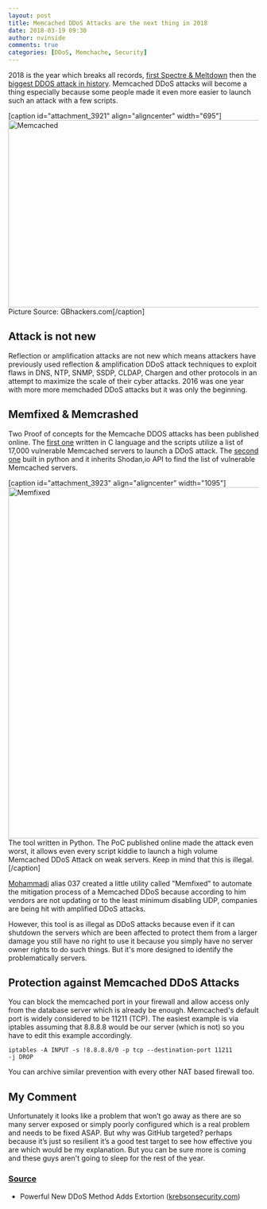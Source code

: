 ```yaml
---
layout: post
title: Memcached DDoS Attacks are the next thing in 2018
date: 2018-03-19 09:30
author: nvinside
comments: true
categories: [DDoS, Memchache, Security]
---
```

2018 is the year which breaks all records, <a href="https://www.theregister.co.uk/2018/02/20/why_is_the_ethernet_switch_biz_dozing_through_meltdown/" target="_blank" rel="noopener">first Spectre &amp; Meltdown</a> then the <a href="https://www.theregister.co.uk/2018/03/05/worlds_biggest_ddos_attack_record_broken_after_just_five_days/" target="_blank" rel="noopener">biggest DDOS attack in history</a>. Memcached DDoS attacks will become a thing especially because some people made it even more easier to launch such an attack with a few scripts.

[caption id="attachment_3921" align="aligncenter" width="695"]<img class=" size-full wp-image-3921 aligncenter" src="https://chefkochblog.files.wordpress.com/2018/03/memcached.jpg" alt="Memcached" width="695" height="377" /> Picture Source: GBhackers.com[/caption]

<!--more-->

<h2>Attack is not new</h2>

Reflection or amplification attacks are not new which means attackers have previously used reflection &amp; amplification DDoS attack techniques to exploit flaws in DNS, NTP, SNMP, SSDP, CLDAP, Chargen and other protocols in an attempt to maximize the scale of their cyber attacks. 2016 was one year with more more memchaded DDoS attacks but it was only the beginning.

<h2>Memfixed &amp; Memcrashed</h2>

Two Proof of concepts for the Memcache DDOS attacks has been published online. The <a href="https://pastebin.com/raw/ZiUeinae" target="_blank" rel="noopener">first one</a> written in C language and the scripts utilize a list of 17,000 vulnerable Memcached servers to launch a DDoS attack. The <a href="https://github.com/649/Memcrashed-DDoS-Exploit/blob/master/README.md" target="_blank" rel="noopener">second one</a> built in python and it inherits Shodan,io API to find the list of vulnerable Memcached servers.

[caption id="attachment_3923" align="aligncenter" width="1095"]<img class=" size-full wp-image-3923 aligncenter" src="https://chefkochblog.files.wordpress.com/2018/03/memfixed1.png" alt="Memfixed" width="1095" height="707" /> The tool written in Python. The PoC published online made the attack even worst, it allows even every script kiddie to launch a high volume Memcached DDoS Attack on weak servers. Keep in mind that this is illegal.[/caption]

<a href="https://twitter.com/037" target="_blank" rel="nofollow noopener">Mohammadi</a> alias 037 created a little utility called "Memfixed" to automate the mitigation process of a Memcached DDoS because according to him vendors are not updating or to the least minimum disabling UDP, companies are being hit with amplified DDoS attacks.

However, this tool is as illegal as DDoS attacks because even if it can shutdown the servers which are been affected to protect them from a larger damage you still have no right to use it because you simply have no server owner rights to do such things. But it's more designed to identify the problematically servers.

<h2>Protection against Memcached DDoS Attacks</h2>

You can block the memcached port in your firewall and allow access only from the database server which is already be enough. Memcached's default port is widely considered to be 11211 (TCP). The easiest example is via iptables assuming that 8.8.8.8 would be our server (which is not) so you have to edit this example accordingly.

<code>iptables -A INPUT -s !8.8.8.8/0 -p tcp --destination-port 11211 -j DROP
</code>

You can archive similar prevention with every other NAT based firewall too.

<h2>My Comment</h2>

Unfortunately it looks like a problem that won’t go away as there are so many server exposed or simply poorly configured which is a real problem and needs to be fixed ASAP. But why was GitHub targeted? perhaps because it’s just so resilient it’s a good test target to see how effective you are which would be my explanation. But you can be sure more is coming and these guys aren't going to sleep for the rest of the year.

<h3><span style="text-decoration:underline;">Source</span></h3>

<ul>
    <li>Powerful New DDoS Method Adds Extortion (<a href="https://krebsonsecurity.com/tag/memcached-attack/" target="_blank" rel="noopener">krebsonsecurity.com</a>)</li>
</ul>
